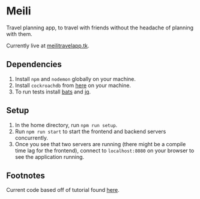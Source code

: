 # Meili
Travel planning app, to travel with friends without the headache of planning with them.

Currently live at [meilitravelapp.tk](http://meilitravelapp.tk/).

## Dependencies
1. Install `npm` and `nodemon` globally on your machine.
2. Install `cockroachdb` from [here](https://www.cockroachlabs.com/docs/stable/install-cockroachdb.html) on your machine.
3. To run tests install [bats](https://github.com/sstephenson/bats) and [jq](https://stedolan.github.io/jq/download/).

## Setup
1. In the home directory, run `npm run setup`.
2. Run `npm run start` to start the frontend and backend servers concurrently.
3. Once you see that two servers are running (there might be a compile time lag for the frontend), connect to `localhost:8080` on your browser to see the application running.

## Footnotes
Current code based off of tutorial found [here](https://github.com/auth0-blog/vuejs2-authentication-tutorial).
